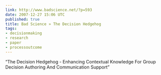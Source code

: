 ```yaml
---
link: http://www.badscience.net/?p=593
date: 2007-12-27 15:06 UTC
published: true
title: Bad Science » The Decision Hedgehog
tags:
- decisionmaking
- research
- paper
- processoutcome
---
```


“The Decision Hedgehog - Enhancing Contextual Knowledge For Group Decision Authoring And Communication Support”
